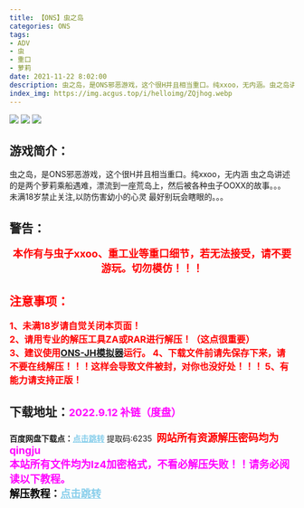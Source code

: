 ```yaml
---
title: 【ONS】虫之岛
categories: ONS
tags:
- ADV
- 虫
- 重口
- 萝莉
date: 2021-11-22 8:02:00
description: 虫之岛，是ONS邪恶游戏，这个很H并且相当重口。纯xxoo，无内涵。虫之岛讲述的是两个萝莉乘船遇难，漂流到一座荒岛上，然后被各种虫子OOXX的故事。。。未满18岁禁止关注,以防伤害幼小的心灵。最好别玩会瞎眼的。。。
index_img: https://img.acgus.top/i/helloimg/ZQjhog.webp
---
```

![](https://img.acgus.top/i/helloimg/ZQjhog.webp)
![](https://img.acgus.top/i/helloimg/ZQjuzP.webp)
![](https://img.acgus.top/i/helloimg/ZQjjiM.webp)
## 游戏简介：
虫之岛，是ONS邪恶游戏，这个很H并且相当重口。纯xxoo，无内涵
虫之岛讲述的是两个萝莉乘船遇难，漂流到一座荒岛上，然后被各种虫子OOXX的故事。。。
未满18岁禁止关注,以防伤害幼小的心灵
最好别玩会瞎眼的。。。

## **警告：**
<center><font color=#FF0000 size=4><b>本作有与虫子xxoo、重工业等重口细节，若无法接受，请不要游玩。切勿模仿！！！</b></font></center>

  



## <font color=#FF0000 >注意事项：</font>
<font color=#FF0000 size=3><b>1、未满18岁请自觉关闭本页面！  
2、请用专业的解压工具ZA或RAR进行解压！（这点很重要）           
3、建议使用[ONS-JH模拟器](https://wwi.lanzoui.com/imwAbsndlch)运行。
4、下载文件前请先保存下来，请不要在线解压！！！这样会导致文件被封，对你也没好处！！！
5、有能力请支持正版！</b></font>

## 下载地址：<font color=#FF00FF size=4>**2022.9.12 补链（度盘）**</font>
<b>百度网盘下载点：</b><a href="https://pan.baidu.com/s/11AV0gh8LulpQlbSQPg2GsA?pwd=6235" style="color: #87CEEB;"><b>点击跳转</b></a> 提取码:6235
<a style="padding: 0" href="https://post.qingju.org/AD/"><img style="max-width:100%" src="https://img.acgus.top/i/2024/07/478f689b8021d8d499ab43d21acf137a.gif" alt=""></a>
<b><font color=#FF0000 size=4>网站所有资源解压密码均为</b></font><b><font color=#FF00FF size=4>qingju</font><font color=#FF0000 ></font></b><br><b><font color=#FF00FF size=4>本站所有文件均为lz4加密格式，不看必解压失败！！请务必阅读以下教程。</b></font><br><b><font color=#000 size=4>解压教程：</b><a href="https://post.qingju.org/tutorial/000/" style="color: #87CEEB;"><b>点击跳转</b></a>